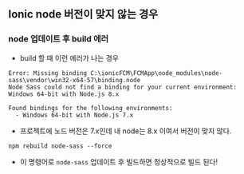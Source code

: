 ## Ionic node 버전이 맞지 않는 경우
### node 업데이트 후 build 에러
* build 할 때 이런 에러가 나는 경우
```
Error: Missing binding C:\ionicFCM\FCMApp\node_modules\node-sass\vendor\win32-x64-57\binding.node
Node Sass could not find a binding for your current environment: Windows 64-bit with Node.js 8.x

Found bindings for the following environments:
  - Windows 64-bit with Node.js 7.x

```
* 프로젝트에 노드 버전은 7.x인데 내 node는 8.x 이여서 버전이 맞지 않다.
```
npm rebuild node-sass --force
```
* 이 명령어로 `node-sass` 업데이트 후 빌드하면 정상적으로 빌드 된다!

